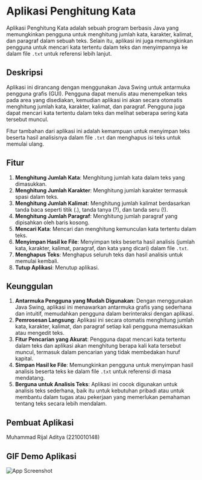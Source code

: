 # Aplikasi Penghitung Kata

Aplikasi Penghitung Kata adalah sebuah program berbasis Java yang memungkinkan pengguna untuk menghitung jumlah kata, karakter, kalimat, dan paragraf dalam sebuah teks. Selain itu, aplikasi ini juga memungkinkan pengguna untuk mencari kata tertentu dalam teks dan menyimpannya ke dalam file `.txt` untuk referensi lebih lanjut.

## Deskripsi

Aplikasi ini dirancang dengan menggunakan Java Swing untuk antarmuka pengguna grafis (GUI). Pengguna dapat menulis atau menempelkan teks pada area yang disediakan, kemudian aplikasi ini akan secara otomatis menghitung jumlah kata, karakter, kalimat, dan paragraf. Pengguna juga dapat mencari kata tertentu dalam teks dan melihat seberapa sering kata tersebut muncul.

Fitur tambahan dari aplikasi ini adalah kemampuan untuk menyimpan teks beserta hasil analisisnya dalam file `.txt` dan menghapus isi teks untuk memulai ulang.

## Fitur

1. **Menghitung Jumlah Kata**: Menghitung jumlah kata dalam teks yang dimasukkan.
2. **Menghitung Jumlah Karakter**: Menghitung jumlah karakter termasuk spasi dalam teks.
3. **Menghitung Jumlah Kalimat**: Menghitung jumlah kalimat berdasarkan tanda baca seperti titik (.), tanda tanya (?), dan tanda seru (!).
4. **Menghitung Jumlah Paragraf**: Menghitung jumlah paragraf yang dipisahkan oleh baris kosong.
5. **Mencari Kata**: Mencari dan menghitung kemunculan kata tertentu dalam teks.
6. **Menyimpan Hasil ke File**: Menyimpan teks beserta hasil analisis (jumlah kata, karakter, kalimat, paragraf, dan kata yang dicari) dalam file `.txt`.
7. **Menghapus Teks**: Menghapus seluruh teks dan hasil analisis untuk memulai kembali.
8. **Tutup Aplikasi**: Menutup aplikasi.

## Keunggulan

1. **Antarmuka Pengguna yang Mudah Digunakan**: Dengan menggunakan Java Swing, aplikasi ini menawarkan antarmuka grafis yang sederhana dan intuitif, memudahkan pengguna dalam berinteraksi dengan aplikasi.
2. **Pemrosesan Langsung**: Aplikasi ini secara otomatis menghitung jumlah kata, karakter, kalimat, dan paragraf setiap kali pengguna memasukkan atau mengedit teks.
3. **Fitur Pencarian yang Akurat**: Pengguna dapat mencari kata tertentu dalam teks dan aplikasi akan menghitung berapa kali kata tersebut muncul, termasuk dalam pencarian yang tidak membedakan huruf kapital.
4. **Simpan Hasil ke File**: Memungkinkan pengguna untuk menyimpan hasil analisis beserta teks ke dalam file `.txt` untuk referensi di masa mendatang.
5. **Berguna untuk Analisis Teks**: Aplikasi ini cocok digunakan untuk analisis teks sederhana, baik itu untuk kebutuhan pribadi atau untuk membantu dalam tugas atau pekerjaan yang memerlukan pemahaman tentang teks secara lebih mendalam.

## Pembuat Aplikasi

Muhammad Rijal Aditya (2210010148)

## GIF Demo Aplikasi
![App Screenshot](https://github.com/Rijal0321/AplikasiPenghitungKata/blob/main/img/Tugas-5.gif)
